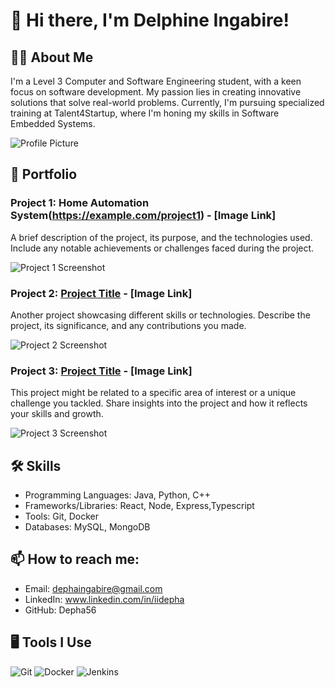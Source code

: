 # 🚀 Hi there, I'm Delphine Ingabire!

## 👨‍💻 About Me

I'm a Level 3 Computer and Software Engineering student, with a keen focus on software development. My passion lies in creating innovative solutions that solve real-world problems. Currently, I'm pursuing specialized training at Talent4Startup, where I'm honing my skills in Software Embedded Systems.

![Profile Picture](path/to/your/profile/picture.jpg)

## 🎯 Portfolio

### Project 1: Home Automation System(https://example.com/project1) - [Image Link]

A brief description of the project, its purpose, and the technologies used. Include any notable achievements or challenges faced during the project.

![Project 1 Screenshot](./path/to/project1/screenshot.jpg)

### Project 2: [Project Title](https://example.com/project2) - [Image Link]

Another project showcasing different skills or technologies. Describe the project, its significance, and any contributions you made.

![Project 2 Screenshot](./path/to/project2/screenshot.jpg)

### Project 3: [Project Title](https://example.com/project3) - [Image Link]

This project might be related to a specific area of interest or a unique challenge you tackled. Share insights into the project and how it reflects your skills and growth.

![Project 3 Screenshot](./path/to/project3/screenshot.jpg)

## 🛠️ Skills

- Programming Languages: Java, Python, C++
- Frameworks/Libraries: React, Node, Express,Typescript
- Tools: Git, Docker
- Databases: MySQL, MongoDB

## 📫 How to reach me:

- Email: dephaingabire@gmail.com
- LinkedIn: www.linkedin.com/in/iidepha
- GitHub: Depha56
## 🖥️ Tools I Use

![Git](https://img.shields.io/badge/-Git-F05032?style=flat&logo=git&logoColor=white)
![Docker](https://img.shields.io/badge/-Docker-2496ED?style=flat&logo=docker&logoColor=white)
![Jenkins](https://img.shields.io/badge/-Jenkins-D24939?style=flat&logo=jenkins&logoColor=white)
